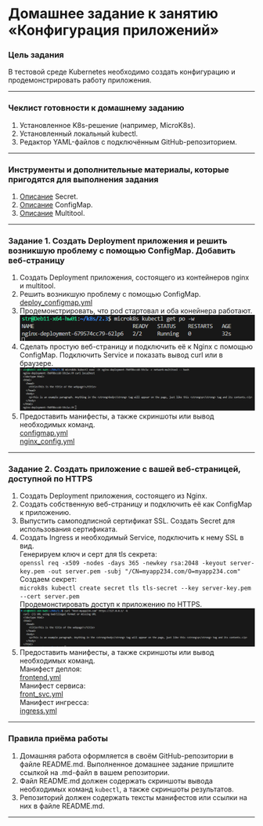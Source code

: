 # Домашнее задание к занятию «Конфигурация приложений»

### Цель задания

В тестовой среде Kubernetes необходимо создать конфигурацию и продемонстрировать работу приложения.

------

### Чеклист готовности к домашнему заданию

1. Установленное K8s-решение (например, MicroK8s).
2. Установленный локальный kubectl.
3. Редактор YAML-файлов с подключённым GitHub-репозиторием.

------

### Инструменты и дополнительные материалы, которые пригодятся для выполнения задания

1. [Описание](https://kubernetes.io/docs/concepts/configuration/secret/) Secret.
2. [Описание](https://kubernetes.io/docs/concepts/configuration/configmap/) ConfigMap.
3. [Описание](https://github.com/wbitt/Network-MultiTool) Multitool.

------

### Задание 1. Создать Deployment приложения и решить возникшую проблему с помощью ConfigMap. Добавить веб-страницу

1. Создать Deployment приложения, состоящего из контейнеров nginx и multitool.
2. Решить возникшую проблему с помощью ConfigMap.  
[deploy_configmap.yml](https://github.com/Svalker1989/k8s/blob/master/2.3/deploy_configmap.yml)  
3. Продемонстрировать, что pod стартовал и оба конейнера работают.  
![1](https://github.com/Svalker1989/k8s/blob/master/2.3/1.png)  
4. Сделать простую веб-страницу и подключить её к Nginx с помощью ConfigMap. Подключить Service и показать вывод curl или в браузере.  
![2](https://github.com/Svalker1989/k8s/blob/master/2.3/2.png)  
6. Предоставить манифесты, а также скриншоты или вывод необходимых команд.  
[configmap.yml](https://github.com/Svalker1989/k8s/blob/master/2.3/configmap.yml)  
[nginx_config.yml](https://github.com/Svalker1989/k8s/blob/master/2.3/nginx_config.yml)  
------

### Задание 2. Создать приложение с вашей веб-страницей, доступной по HTTPS 

1. Создать Deployment приложения, состоящего из Nginx.
2. Создать собственную веб-страницу и подключить её как ConfigMap к приложению.
3. Выпустить самоподписной сертификат SSL. Создать Secret для использования сертификата.
4. Создать Ingress и необходимый Service, подключить к нему SSL в вид.  
Генерируем ключ и серт для tls секрета:  
`openssl req -x509 -nodes -days 365 -newkey rsa:2048 -keyout server-key.pem -out server.pem -subj "/CN=myapp234.com/O=myapp234.com"`  
Создаем секрет:  
`microk8s kubectl create secret tls tls-secret --key server-key.pem --cert server.pem`   
Продемонстировать доступ к приложению по HTTPS.  
![3](https://github.com/Svalker1989/k8s/blob/master/2.3/3.png)  
4. Предоставить манифесты, а также скриншоты или вывод необходимых команд.  
Манифест деплоя:  
[frontend.yml](https://github.com/Svalker1989/k8s/blob/master/2.3/frontend.yml)  
Манифест сервиса:  
[front_svc.yml](https://github.com/Svalker1989/k8s/blob/master/2.3/front_svc.yml)  
Манифест ингресса:  
[ingress.yml](https://github.com/Svalker1989/k8s/blob/master/2.3/ingress.yml) 
------

### Правила приёма работы

1. Домашняя работа оформляется в своём GitHub-репозитории в файле README.md. Выполненное домашнее задание пришлите ссылкой на .md-файл в вашем репозитории.
2. Файл README.md должен содержать скриншоты вывода необходимых команд `kubectl`, а также скриншоты результатов.
3. Репозиторий должен содержать тексты манифестов или ссылки на них в файле README.md.

------
